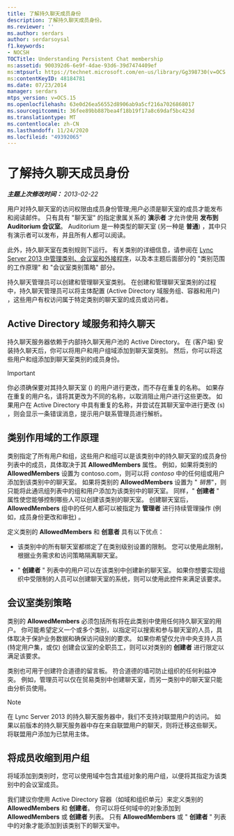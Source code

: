 ```yaml
---
title: 了解持久聊天成员身份
description: 了解持久聊天成员身份。
ms.reviewer: ''
ms.author: serdars
author: serdarsoysal
f1.keywords:
- NOCSH
TOCTitle: Understanding Persistent Chat membership
ms:assetid: 900392d6-6e9f-4dae-93d6-39d7474409ef
ms:mtpsurl: https://technet.microsoft.com/en-us/library/Gg398730(v=OCS.15)
ms:contentKeyID: 48184781
ms.date: 07/23/2014
manager: serdars
mtps_version: v=OCS.15
ms.openlocfilehash: 63e0d26ea56552d8906ab9a5cf216a7026868017
ms.sourcegitcommit: 36fee89bb887bea4f18b19f17a8c69daf5bc423d
ms.translationtype: MT
ms.contentlocale: zh-CN
ms.lasthandoff: 11/24/2020
ms.locfileid: "49392065"
---
```

# <a name="understanding-persistent-chat-membership"></a>了解持久聊天成员身份

<div data-xmlns="http://www.w3.org/1999/xhtml">

<div class="topic" data-xmlns="http://www.w3.org/1999/xhtml" data-msxsl="urn:schemas-microsoft-com:xslt" data-cs="https://msdn.microsoft.com/">

<div data-asp="https://msdn2.microsoft.com/asp">



</div>

<div id="mainSection">

<div id="mainBody">

<span> </span>

_**主题上次修改时间：** 2013-02-22_

用户对持久聊天室的访问权限由成员身份管理;用户必须是聊天室的成员才能发布和阅读邮件。 只有具有 "聊天室" 的指定隶属关系的 **演示者** 才允许使用 **发布到 Auditorium 会议室**。 Auditorium 是一种类型的聊天室 (另一种是 **普通**) ，其中只有演示者可以发布，并且所有人都可以阅读。

此外，持久聊天室在类别规则下运行。 有关类别的详细信息，请参阅在 [Lync Server 2013 中管理类别、会议室和外接程序](lync-server-2013-managing-categories-rooms-and-add-ins.md)，以及本主题后面部分的 "类别范围的工作原理" 和 "会议室类别策略" 部分。

持久聊天管理员可以创建和管理聊天室类别。 在创建和管理聊天室类别的过程中，持久聊天管理员可以将主体配置 (Active Directory 域服务组、容器和用户) ，这些用户有权访问属于特定类别的聊天室的成员或访问者。

<div>

## <a name="active-directory-domain-services-and-persistent-chat"></a>Active Directory 域服务和持久聊天

持久聊天服务器依赖于内部持久聊天用户池的 Active Directory。 在 (客户端) 安装持久聊天后，你可以将用户和用户组域添加到聊天室类别。 然后，你可以将这些用户和组添加到聊天室类别的成员身份。

<div>


> [!IMPORTANT]  
> 你必须确保要对其持久聊天室 () 的用户进行更改，而不存在重复的名称。 如果存在重复的用户名，请将其更改为不同的名称，以取消阻止用户进行这些更改。 如果用户在 Active Directory 中具有重复的名称，并尝试在其聊天室中进行更改 (s) ，则会显示一条错误消息，提示用户联系管理员进行解析。



</div>

</div>

<div>

## <a name="how-category-scoping-works"></a>类别作用域的工作原理

类别指定了所有用户和组，这些用户和组可以是该类别中的持久聊天室的成员身份列表中的成员，具体取决于其 **AllowedMembers** 属性。 例如，如果将类别的 **AllowedMembers** 设置为 contoso.com，则可以将 *contoso* 中的任何组或用户添加到该类别中的聊天室。 如果将类别的 **AllowedMembers** 设置为 " *销售*"，则只能将此通讯组列表中的组和用户添加为该类别中的聊天室。 同样，" **创建者** " 属性使您能够控制哪些人可以创建该类别的聊天室。 创建聊天室后， **AllowedMembers** 组中的任何人都可以被指定为 **管理者** 进行持续管理操作 (例如，成员身份更改和审批) 。

定义类别的 **AllowedMembers** 和 **创意者** 具有以下优点：

  - 该类别中的所有聊天室都绑定了在类别级别设置的限制。 您可以使用此限制，根据业务需求和访问策略隔离聊天室。

  - " **创建者** " 列表中的用户可以在该类别中创建新的聊天室。 如果你想要实现组织中受限制的人员可以创建聊天室的系统，则可以使用此控件来满足该要求。

</div>

<div>

## <a name="room-category-strategies"></a>会议室类别策略

类别的 **AllowedMembers** 必须包括所有将在此类别中使用任何持久聊天室的用户。 你可能希望定义一个或多个类别，以指定可以搜索和参与聊天室的人员，具体取决于保护业务数据和确保访问级别的要求。 如果你希望仅允许中央支持人员 (特定用户集，或仅) 创建会议室的全职员工，则可以对类别的 **创建者** 进行限定以满足该要求。

类别也可用于创建符合道德的留言板。 符合道德的墙可防止组织的任何利益冲突。 例如，管理员可以仅在贸易类别中创建聊天室，而另一类别中的聊天室只能由分析员使用。

<div>


> [!NOTE]  
> 在 Lync Server 2013 的持久聊天服务器中，我们不支持对联盟用户的访问。 如果以前版本的持久聊天服务器中存在来自联盟用户的聊天，则将迁移这些聊天。 将联盟用户添加为已禁用主体。



</div>

</div>

<div>

## <a name="narrowing-the-members-to-user-groups"></a>将成员收缩到用户组

将域添加到类别时，您可以使用域中包含其组对象的用户组，以便将其指定为该类别中的会议室成员。

我们建议你使用 Active Directory 容器（如域和组织单元）来定义类别的 **AllowedMembers** 和 **创建者**。 你可以将任何域中的对象添加到 **AllowedMembers** 或 **创建者** 列表。 只有 **AllowedMembers** 或 " **创建者** " 列表中的对象才能添加到该类别下的聊天室中。

</div>

</div>

<span> </span>

</div>

</div>

</div>

